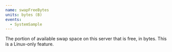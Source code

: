 ```yaml
---
name: swapFreeBytes
units: bytes (B)
events:
  - SystemSample
---
```


The portion of available swap space on this server that is free, in bytes. This is a Linux-only feature.